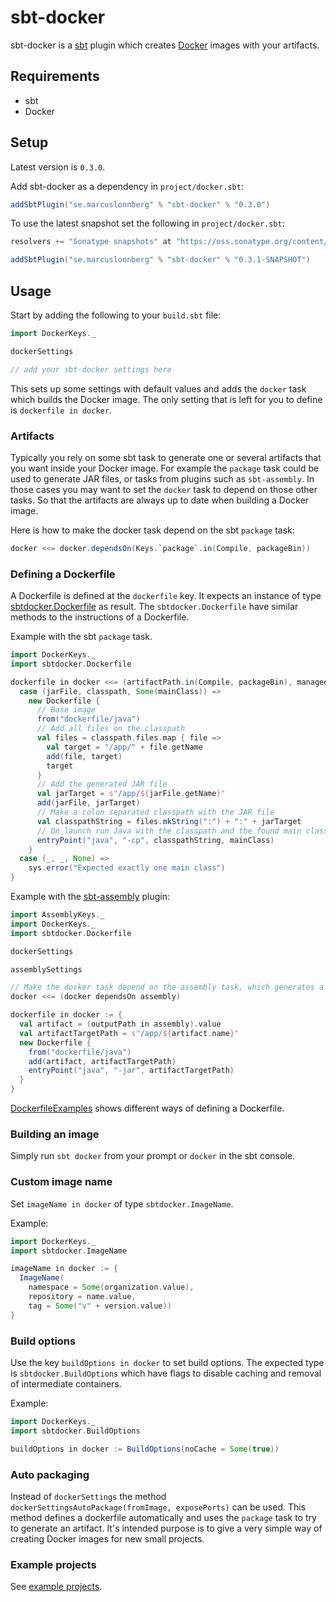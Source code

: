sbt-docker
==========
sbt-docker is a [sbt](http://www.scala-sbt.org/) plugin which creates [Docker](http://www.docker.io/) images with your artifacts.

Requirements
------------
* sbt
* Docker

Setup
-----

Latest version is `0.3.0`.

Add sbt-docker as a dependency in `project/docker.sbt`:
```scala
addSbtPlugin("se.marcuslonnberg" % "sbt-docker" % "0.3.0")
```

To use the latest snapshot set the following in `project/docker.sbt`:
```scala
resolvers += "Sonatype snapshots" at "https://oss.sonatype.org/content/repositories/snapshots/"

addSbtPlugin("se.marcuslonnberg" % "sbt-docker" % "0.3.1-SNAPSHOT")
```

Usage
-----

Start by adding the following to your `build.sbt` file:
```scala
import DockerKeys._

dockerSettings

// add your sbt-docker settings here
```

This sets up some settings with default values and adds the `docker` task which builds the Docker image.
The only setting that is left for you to define is `dockerfile in docker`.

### Artifacts

Typically you rely on some sbt task to generate one or several artifacts that you want inside your Docker image.
For example the `package` task could be used to generate JAR files, or tasks from plugins such as `sbt-assembly`.
In those cases you may want to set the `docker` task to depend on those other tasks.
So that the artifacts are always up to date when building a Docker image.

Here is how to make the docker task depend on the sbt `package` task:
```scala
docker <<= docker.dependsOn(Keys.`package`.in(Compile, packageBin))
```

### Defining a Dockerfile

A Dockerfile is defined at the `dockerfile` key.
It expects an instance of type [sbtdocker.Dockerfile](src/main/scala/sbtdocker/Dockerfile.scala) as result.
The `sbtdocker.Dockerfile` have similar methods to the instructions of a Dockerfile.

Example with the sbt `package` task.
```scala
import DockerKeys._
import sbtdocker.Dockerfile

dockerfile in docker <<= (artifactPath.in(Compile, packageBin), managedClasspath in Compile, mainClass.in(Compile, packageBin)) map {
  case (jarFile, classpath, Some(mainClass)) =>
    new Dockerfile {
      // Base image
      from("dockerfile/java")
      // Add all files on the classpath
      val files = classpath.files.map { file =>
        val target = "/app/" + file.getName
        add(file, target)
        target
      }
      // Add the generated JAR file
      val jarTarget = s"/app/${jarFile.getName}"
      add(jarFile, jarTarget)
	  // Make a colon separated classpath with the JAR file
      val classpathString = files.mkString(":") + ":" + jarTarget
      // On launch run Java with the classpath and the found main class
      entryPoint("java", "-cp", classpathString, mainClass)
    }
  case (_, _, None) =>
    sys.error("Expected exactly one main class")
}
```

Example with the [sbt-assembly](https://github.com/sbt/sbt-assembly) plugin:
```scala
import AssemblyKeys._
import DockerKeys._
import sbtdocker.Dockerfile

dockerSettings

assemblySettings

// Make the docker task depend on the assembly task, which generates a fat JAR file
docker <<= (docker dependsOn assembly)

dockerfile in docker := {
  val artifact = (outputPath in assembly).value
  val artifactTargetPath = s"/app/${artifact.name}"
  new Dockerfile {
    from("dockerfile/java")
    add(artifact, artifactTargetPath)
    entryPoint("java", "-jar", artifactTargetPath)
  }
}
```

[DockerfileExamples](examples/DockerfileExamples.scala) shows different ways of defining a Dockerfile.

### Building an image

Simply run `sbt docker` from your prompt or `docker` in the sbt console.

### Custom image name

Set `imageName in docker` of type `sbtdocker.ImageName`.

Example:
```scala
import DockerKeys._
import sbtdocker.ImageName

imageName in docker := {
  ImageName(
  	namespace = Some(organization.value),
    repository = name.value,
    tag = Some("v" + version.value))
}
```

### Build options

Use the key `buildOptions in docker` to set build options.
The expected type is `sbtdocker.BuildOptions` which have flags to disable caching and removal of intermediate
containers.

Example:
```scala
import DockerKeys._
import sbtdocker.BuildOptions

buildOptions in docker := BuildOptions(noCache = Some(true))
```

### Auto packaging

Instead of `dockerSettings` the method `dockerSettingsAutoPackage(fromImage, exposePorts)` can be used.
This method defines a dockerfile automatically and uses the `package` task to try to generate an artifact.
It's intended purpose is to give a very simple way of creating Docker images for new small projects.

### Example projects

See [example projects](examples).
